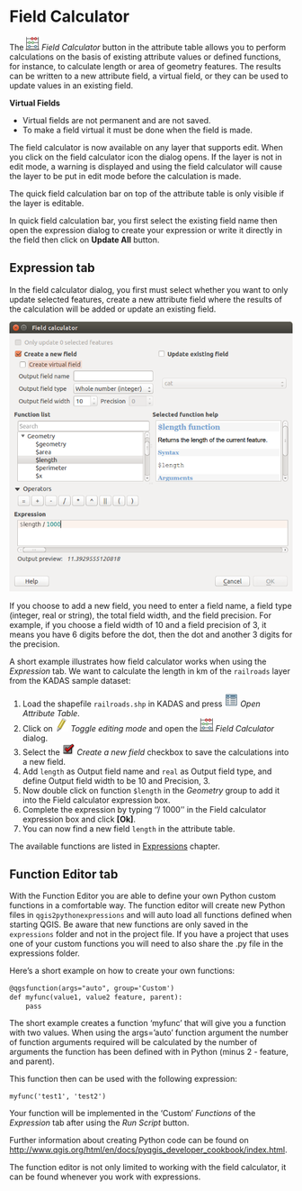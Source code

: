 # Field Calculator <a name="#field-calculator"></a>

The <img src="/images/mActionCalculateField.png" /> *Field Calculator* button in the attribute table allows you to perform calculations on the basis of existing attribute values or defined functions, for instance, to calculate length or area of geometry features. The results can be written to a new attribute field, a virtual field, or they can be used to update values in an existing field.

**Virtual Fields**

-   Virtual fields are not permanent and are not saved.
-   To make a field virtual it must be done when the field is made.

The field calculator is now available on any layer that supports edit. When you click on the field calculator icon the dialog opens. If the layer is not in edit mode, a warning is displayed and using the field calculator will cause the layer to be put in edit mode before the calculation is made.

The quick field calculation bar on top of the attribute table is only visible if the layer is editable.

In quick field calculation bar, you first select the existing field name then open the expression dialog to create your expression or write it directly in the field then click on **Update All** button.

## Expression tab <a name="#expression-tab"></a>

In the field calculator dialog, you first must select whether you want to only update selected features, create a new attribute field where the results of the calculation will be added or update an existing field.

![](/images/fieldcalculator.png)

If you choose to add a new field, you need to enter a field name, a field type (integer, real or string), the total field width, and the field precision. For example, if you choose a field width of 10 and a field precision of 3, it means you have 6 digits before the dot, then the dot and another 3 digits for the precision.

A short example illustrates how field calculator works when using the *Expression* tab. We want to calculate the length in km of the `railroads` layer from the KADAS sample dataset:

1.  Load the shapefile `railroads.shp` in KADAS and press <img src="/images/mActionOpenTable.png" /> *Open Attribute Table*.
2.  Click on <img src="/images/mActionToggleEditing.png" /> *Toggle editing mode* and open the <img src="/images/mActionCalculateField.png" /> *Field Calculator* dialog.
3.  Select the <img src="/images/checkbox.png" /> *Create a new field* checkbox to save the calculations into a new field.
4.  Add `length` as Output field name and `real` as Output field type, and define Output field width to be 10 and Precision, 3.
5.  Now double click on function `$length` in the *Geometry* group to add it into the Field calculator expression box.
6.  Complete the expression by typing ‘’/ 1000’’ in the Field calculator expression box and click **\[Ok\]**.
7.  You can now find a new field `length` in the attribute table.

The available functions are listed in [Expressions](expression.md) chapter.

## Function Editor tab <a name="#function-editor-tab"></a>

With the Function Editor you are able to define your own Python custom functions in a comfortable way. The function editor will create new Python files in `qgis2pythonexpressions` and will auto load all functions defined when starting QGIS. Be aware that new functions are only saved in the `expressions` folder and not in the project file. If you have a project that uses one of your custom functions you will need to also share the .py file in the expressions folder.

Here’s a short example on how to create your own functions:

    @qgsfunction(args="auto", group='Custom')
    def myfunc(value1, value2 feature, parent):
        pass

The short example creates a function ‘myfunc’ that will give you a function with two values. When using the args=’auto’ function argument the number of function arguments required will be calculated by the number of arguments the function has been defined with in Python (minus 2 - feature, and parent).

This function then can be used with the following expression:

    myfunc('test1', 'test2')

Your function will be implemented in the ‘Custom’ *Functions* of the *Expression* tab after using the *Run Script* button.

Further information about creating Python code can be found on <a href="http://www.qgis.org/html/en/docs/pyqgis_developer_cookbook/index.html">http://www.qgis.org/html/en/docs/pyqgis_developer_cookbook/index.html</a>.

The function editor is not only limited to working with the field calculator, it can be found whenever you work with expressions.




